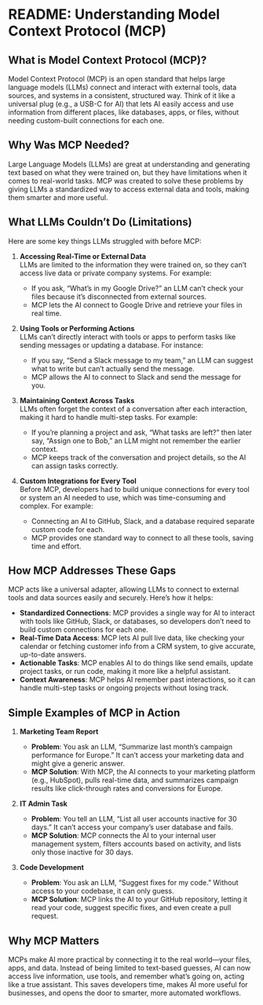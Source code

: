 # README: Understanding Model Context Protocol (MCP)

## What is Model Context Protocol (MCP)?

Model Context Protocol (MCP) is an open standard that helps large language models (LLMs) connect and interact with external tools, data sources, and systems in a consistent, structured way. Think of it like a universal plug (e.g., a USB-C for AI) that lets AI easily access and use information from different places, like databases, apps, or files, without needing custom-built connections for each one.

## Why Was MCP Needed?

Large Language Models (LLMs) are great at understanding and generating text based on what they were trained on, but they have limitations when it comes to real-world tasks. MCP was created to solve these problems by giving LLMs a standardized way to access external data and tools, making them smarter and more useful.

## What LLMs Couldn’t Do (Limitations)

Here are some key things LLMs struggled with before MCP:

1. **Accessing Real-Time or External Data**  
   LLMs are limited to the information they were trained on, so they can’t access live data or private company systems. For example:  
   - If you ask, “What’s in my Google Drive?” an LLM can’t check your files because it’s disconnected from external sources.  
   - MCP lets the AI connect to Google Drive and retrieve your files in real time.

2. **Using Tools or Performing Actions**  
   LLMs can’t directly interact with tools or apps to perform tasks like sending messages or updating a database. For instance:  
   - If you say, “Send a Slack message to my team,” an LLM can suggest what to write but can’t actually send the message.  
   - MCP allows the AI to connect to Slack and send the message for you.

3. **Maintaining Context Across Tasks**  
   LLMs often forget the context of a conversation after each interaction, making it hard to handle multi-step tasks. For example:  
   - If you’re planning a project and ask, “What tasks are left?” then later say, “Assign one to Bob,” an LLM might not remember the earlier context.  
   - MCP keeps track of the conversation and project details, so the AI can assign tasks correctly.

4. **Custom Integrations for Every Tool**  
   Before MCP, developers had to build unique connections for every tool or system an AI needed to use, which was time-consuming and complex. For example:  
   - Connecting an AI to GitHub, Slack, and a database required separate custom code for each.  
   - MCP provides one standard way to connect to all these tools, saving time and effort.

## How MCP Addresses These Gaps

MCP acts like a universal adapter, allowing LLMs to connect to external tools and data sources easily and securely. Here’s how it helps:

- **Standardized Connections**: MCP provides a single way for AI to interact with tools like GitHub, Slack, or databases, so developers don’t need to build custom connections for each one.
- **Real-Time Data Access**: MCP lets AI pull live data, like checking your calendar or fetching customer info from a CRM system, to give accurate, up-to-date answers.
- **Actionable Tasks**: MCP enables AI to do things like send emails, update project tasks, or run code, making it more like a helpful assistant.
- **Context Awareness**: MCP helps AI remember past interactions, so it can handle multi-step tasks or ongoing projects without losing track.

## Simple Examples of MCP in Action

1. **Marketing Team Report**  
   - **Problem**: You ask an LLM, “Summarize last month’s campaign performance for Europe.” It can’t access your marketing data and might give a generic answer.  
   - **MCP Solution**: With MCP, the AI connects to your marketing platform (e.g., HubSpot), pulls real-time data, and summarizes campaign results like click-through rates and conversions for Europe.

2. **IT Admin Task**  
   - **Problem**: You tell an LLM, “List all user accounts inactive for 30 days.” It can’t access your company’s user database and fails.  
   - **MCP Solution**: MCP connects the AI to your internal user management system, filters accounts based on activity, and lists only those inactive for 30 days.

3. **Code Development**  
   - **Problem**: You ask an LLM, “Suggest fixes for my code.” Without access to your codebase, it can only guess.  
   - **MCP Solution**: MCP links the AI to your GitHub repository, letting it read your code, suggest specific fixes, and even create a pull request.

## Why MCP Matters

MCPs make AI more practical by connecting it to the real world—your files, apps, and data. Instead of being limited to text-based guesses, AI can now access live information, use tools, and remember what’s going on, acting like a true assistant. This saves developers time, makes AI more useful for businesses, and opens the door to smarter, more automated workflows.